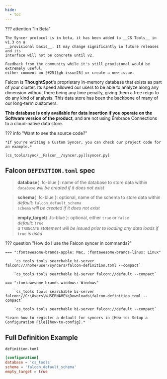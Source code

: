 ```yaml
---
hide:
  - toc
---
```


??? attention "In Beta"

    The Syncer protocol is in beta, it has been added to __CS Tools__ in v1.3 on a
    __provisional basis__. It may change significantly in future releases and its
    interface will not be concrete until v2.

    Feedback from the community while it's still provisional would be extremely useful;
    either comment on [#25][gh-issue25] or create a new issue.


Falcon is __ThoughtSpot__'s proprietary in-memory database that exists as part of your cluster. Its speed allowed our users to be able to analyze along any dimension without there being any time penalty, giving them a free reign to do any kind of analysis. This data store has been the backbone of many of our long-term customers.

<span class='fc-coral'>__This database is only available for data insertion if you operate on the Software version of the product__</span>, and are not using Embrace Connections to a cloud-native data store.

??? info "Want to see the source code?"
    
    *If you're writing a Custom Syncer, you can check our project code for an example.*

    [cs_tools/sync/__Falcon__/syncer.py][syncer.py]

## Falcon `DEFINITION.toml` spec

> __database__{ .fc-blue }: name of the database to store data within
<br/>*`database` will be created if it does not exist*

> __schema__{ .fc-blue }: <span class=fc-coral>optional</span>, name of the schema to store data within
<br/>*<span class=fc-mint>default</span>:* `falcon_default_schema`
<br/>`schema` *will be created if it does not exist*

> __empty_target__{ .fc-blue }: <span class=fc-coral>optional</span>, either `true` or `false`
<br/>*<span class=fc-mint>default</span>:* `true`
<br/>*a* `TRUNCATE` *statement will be issued prior to loading any data loads if* `true` *is used*


??? question "How do I use the Falcon syncer in commands?"

    === ":fontawesome-brands-apple: Mac, :fontawesome-brands-linux: Linux"

        `cs_tools tools searchable bi-server falcon:///home/user/syncers/falcon-definition.toml --compact`

        `cs_tools tools searchable bi-server falcon://default --compact`

    === ":fontawesome-brands-windows: Windows"

        `cs_tools tools searchable bi-server falcon://C:\Users\%USERNAME%\Downloads\falcon-definition.toml --compact`

        `cs_tools tools searchable bi-server falcon://default --compact`

    *Learn how to register a default for syncers in [How-to: Setup a Configuration File][how-to-config].*


## Full Definition Example

`definition.toml`
```toml
[configuration]
database = 'cs_tools'
schema = 'falcon_default_schema'
empty_target = true
```

[gh-issue25]: https://github.com/thoughtspot/cs_tools/issues/25
[syncer.py]: https://github.com/thoughtspot/cs_tools/blob/master/cs_tools/sync/falcon/syncer.py
[how-to-config]: ../how-to/configuration-file.md
